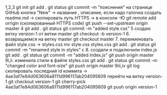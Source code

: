 1,2,3 
git init
git add .
git status
git commit -m "пояснения"
на странице GitHub кнопка "New" -> название , описание, если надо галочка создать readme.md -> скопировать путь HTTPS -> в консоли -Ю
git remote add orrigin (скопированный HTTPS сode)
git push --set-upstream origin master
4
git add .
git status
git commit -m "added style.css"
5 создаю ветку version-1 от ветки master
git checkout -b version-1
6. возвращаемся на ветку master
git checkout master
7. переименовать файл style.css -> styles.css
mv style.css styles.css
git add .
git status
git commit -m "renamed style in styles"
c
8. cоздали и подключили index.js
git add .
git status
git commit -m "added index.js"
git push origin master
9i,ii. изменила стили в файле styles.css
git add .
git status
git commit -m "changed  color and font-size"
git push origin master
9iii,iv
git log 
скопировать последний id коммита -> 4ae3af7e84d063606a8111d996117ab204095609
перейти на ветку version-1
git checkout version-1
git cherry-pick 4ae3af7e84d063606a8111d996117ab204095609
git push origin version-1